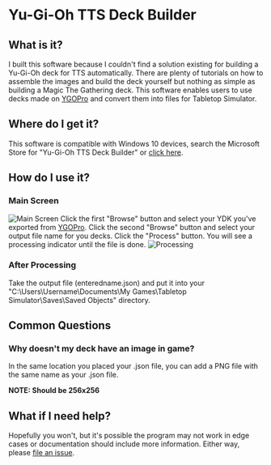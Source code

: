 # Yu-Gi-Oh TTS Deck Builder

## What is it?

I built this software because I couldn't find a solution existing for building a Yu-Gi-Oh deck for TTS automatically. There are plenty of tutorials on how to assemble the images and build the deck yourself but nothing as simple as building a Magic The Gathering deck. This software enables users to use decks made on [YGOPro](https://ygoprodeck.com/) and convert them into files for Tabletop Simulator.

## Where do I get it?

This software is compatible with Windows 10 devices, search the Microsoft Store for "Yu-Gi-Oh TTS Deck Builder" or [click here](https://www.microsoft.com/en-us/p/yu-gi-oh-tts-deck-builder/9n7l9stf64v3).

## How do I use it?

### Main Screen
![Main Screen](https://i.imgur.com/Ezy6H0h.png)
Click the first "Browse" button and select your YDK you've exported from [YGOPro](https://ygoprodeck.com/).
Click the second "Browse" button and select your output file name for you decks.
Click the "Process" button. You will see a processing indicator until the file is done.
![Processing](https://i.imgur.com/ezg1v1Q.png)

### After Processing
Take the output file (enteredname.json) and put it into your 
"C:\Users\Username\Documents\My Games\Tabletop Simulator\Saves\Saved Objects" directory.

## Common Questions

### Why doesn't my deck have an image in game?

In the same location you placed your .json file, you can add a PNG file with the same name as your .json file. 

**NOTE: Should be 256x256**

## What if I need help?

Hopefully you won't, but it's possible the program may not work in edge cases or documentation should include more information. Either way, please [file an issue](https://github.com/kmccmk9/Yu-Gi-Oh-TTS-Deck-Builder/issues).
